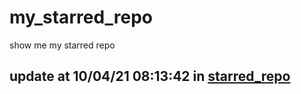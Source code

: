 # my_starred_repo
show me my starred repo

update at 10/04/21 08:13:42 in [starred_repo](./index.html)
---

